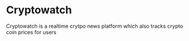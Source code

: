 # Cryptowatch
Cryptowatch is a realtime crytpo news platform which also tracks crypto coin prices for  users
